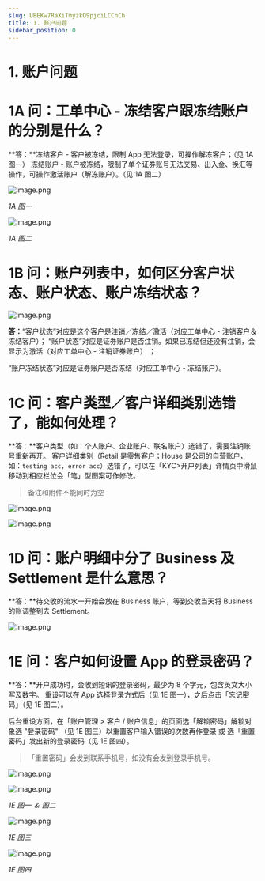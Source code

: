 ```yaml
---
slug: UBEKw7RaXiTmyzkQ9pjciLCCnCh
title: 1. 账户问题
sidebar_position: 0
---
```



# 1. 账户问题


# 1A 问：工单中心 - 冻结客户跟冻结账户的分别是什么？


**答：**冻结客户 - 客户被冻结，限制 App 无法登录，可操作解冻客户；（见 1A 图一）
冻结账户 - 账户被冻结，限制了单个证券账号无法交易、出入金、换汇等操作，可操作激活账户（解冻账户）。（见 1A 图二）


![image.png](/assets/fd0e3279b5f3c213de2497609f1fce5b.png)


_1A 图一_


![image.png](/assets/6291bb1e1a66fddc4762d171691385e9.png)


_1A 图二_



# 1B 问：账户列表中，如何区分客户状态、账户状态、账户冻结状态？


![image.png](/assets/44d02cc3e3286f13e43eab40d4bb8612.png)


**答：**“客户状态”对应是这个客户是注销／冻结／激活（对应工单中心 - 注销客户＆冻结客户）；
“账户状态”对应是证券账户是否注销。如果已冻结但还没有注销，会显示为激活（对应工单中心 - 注销证券账户） ；


“账户冻结状态”对应是证券账户是否冻结（对应工单中心 - 冻结账户）。


# 1C 问：客户类型／客户详细类别选错了，能如何处理？


**答：**客户类型（如：个人账户、企业账户、联名账户）选错了，需要注销账号重新再开。
客户详细类别（Retail 是零售客户；House 是公司的自营账户，如：`testing acc`，`error acc`）选错了，可以在「KYC>开户列表」详情页中滑鼠移动到相应栏位会「笔」型图案可作修改。

> 备注和附件不能同时为空

![image.png](/assets/3985b6b9ab4818955acdd34ce70ae87d.png)


![image.png](/assets/595bc2ef73ea5ea0d0c058d489fc4014.png)


# 1D 问：账户明细中分了 Business 及  Settlement 是什么意思？


**答：**待交收的流水一开始会放在 Business 账户，等到交收当天将 Business 的账调整到去 Settlement。


![image.png](/assets/4412806a7993e6920a4d44aaf5d72133.png)


# 1E 问：客户如何设置 App 的登录密码？


**答：**开户成功时，会收到短讯的登录密码，最少为 8 个字元，包含英文大小写及数字。
重设可以在 App 选择登录方式后（见 1E 图一），之后点击「忘记密码」（见 1E 图二）。



后台重设方面，在「账户管理 > 客户 / 账户信息」的页面选「解锁密码」解锁对象选 "登录密码"  （见 1E 图三）以重置客户输入错误的次数再作登录 或 选「重置密码」发出新的登录密码（见 1E 图四）。

> 「重置密码」会发到联系手机号，如没有会发到登录手机号。

![image.png](/assets/3cdaf260d9f7255f7c269d20859063c4.png)


![image.png](/assets/c5ad93924276e2b2d9e2ebe042931304.png)


_1E 图一 ＆ 图二_


![image.png](/assets/d8962973301e16c062b877685f5e5d2f.png)


_1E 图三_


![image.png](/assets/735f0a997977203eea090b290bc0573e.png)


_1E 图四_


# 

